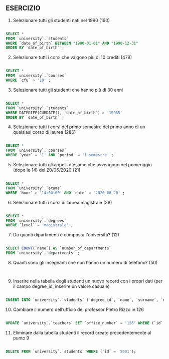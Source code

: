 ## ESERCIZIO

1. Selezionare tutti gli studenti nati nel 1990 (160)

```sql

SELECT *
FROM `university`.`students`
WHERE `date_of_birth` BETWEEN "1990-01-01" AND "1990-12-31"
ORDER BY `date_of_birth` ;

```

2. Selezionare tutti i corsi che valgono più di 10 crediti (479)

```sql

SELECT *
FROM `university`.`courses`
WHERE `cfu` > '10' ;

```

3. Selezionare tutti gli studenti che hanno più di 30 anni

```sql

SELECT *
FROM `university`.`students`
WHERE DATEDIFF(CURDATE(), `date_of_birth`) > '10965'
ORDER BY `date_of_birth` ;

```

4. Selezionare tutti i corsi del primo semestre del primo anno di un qualsiasi corso di
laurea (286)

```sql

SELECT *
FROM `university`.`courses`
WHERE `year` = '1' AND `period` = 'I semestre' ;


```

5. Selezionare tutti gli appelli d'esame che avvengono nel pomeriggio (dopo le 14) del
20/06/2020 (21)

```sql

SELECT *
FROM `university`.`exams`
WHERE `hour` > '14:00:00' AND `date` = '2020-06-20' ;

```

6. Selezionare tutti i corsi di laurea magistrale (38)

```sql

SELECT *
FROM `university`.`degrees`
WHERE `level` = 'magistrale' ;

```

7. Da quanti dipartimenti è composta l'università? (12)

```sql

SELECT COUNT(`name`) AS `number_of_departments`
FROM `university`.`departments` ;

```

8. Quanti sono gli insegnanti che non hanno un numero di telefono? (50)

```sql



```

9. Inserire nella tabella degli studenti un nuovo record con i propri dati (per il campo
degree_id, inserire un valore casuale)

```sql

INSERT INTO `university`.`students` (`degree_id`, `name`, `surname`, `date_of_birth`, `fiscal_code`, `enrolment_date`, `registration_number`, `email`) VALUES ('5', 'Luigi', 'Caiaffa', '2001-12-19', 'CFFLGU01T19H501X', '2021-10-04', '202504', 'luigicaiaffa@gmail.com');

```

10. Cambiare il numero dell’ufficio del professor Pietro Rizzo in 126

```sql

UPDATE `university`.`teachers` SET `office_number` = '126' WHERE (`id` = '58');

```

11. Eliminare dalla tabella studenti il record creato precedentemente al punto 9

```sql

DELETE FROM `university`.`students` WHERE (`id` = '5001');

```
